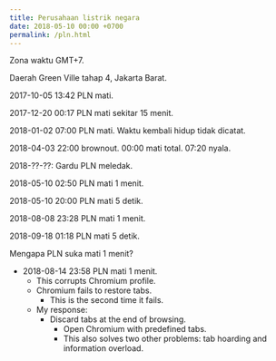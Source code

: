 ```yaml
---
title: Perusahaan listrik negara
date: 2018-05-10 00:00 +0700
permalink: /pln.html
---
```


Zona waktu GMT+7.

Daerah Green Ville tahap 4, Jakarta Barat.

2017-10-05 13:42 PLN mati.

2017-12-20 00:17 PLN mati sekitar 15 menit.

2018-01-02 07:00 PLN mati.
Waktu kembali hidup tidak dicatat.

2018-04-03 22:00 brownout.
00:00 mati total.
07:20 nyala.

2018-??-??: Gardu PLN meledak.

2018-05-10 02:50 PLN mati 1 menit.

2018-05-10 20:00 PLN mati 5 detik.

2018-08-08 23:28 PLN mati 1 menit.

2018-09-18 01:18 PLN mati 5 detik.

Mengapa PLN suka mati 1 menit?

- 2018-08-14 23:58 PLN mati 1 menit.
    - This corrupts Chromium profile.
    - Chromium fails to restore tabs.
        - This is the second time it fails.
    - My response:
        - Discard tabs at the end of browsing.
            - Open Chromium with predefined tabs.
            - This also solves two other problems: tab hoarding and information overload.
